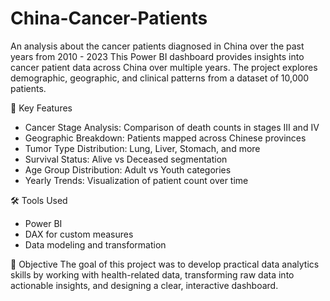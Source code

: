 # China-Cancer-Patients
An analysis about the cancer patients diagnosed in China over the past years from 2010 - 2023
This Power BI dashboard provides insights into cancer patient data across China over multiple years. The project explores demographic, geographic, and clinical patterns from a dataset of 10,000 patients.

📌 Key Features
- Cancer Stage Analysis: Comparison of death counts in stages III and IV  
- Geographic Breakdown: Patients mapped across Chinese provinces  
- Tumor Type Distribution: Lung, Liver, Stomach, and more  
- Survival Status: Alive vs Deceased segmentation  
- Age Group Distribution: Adult vs Youth categories  
- Yearly Trends: Visualization of patient count over time

🛠 Tools Used
- Power BI  
- DAX for custom measures  
- Data modeling and transformation

🎯 Objective
The goal of this project was to develop practical data analytics skills by working with health-related data, transforming raw data into actionable insights, and designing a clear, interactive dashboard.

